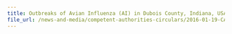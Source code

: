 ```yaml
---
title: Outbreaks of Avian Influenza (AI) in Dubois County, Indiana, USA 
file_url: /news-and-media/competent-authorities-circulars/2016-01-19-CA.pdf
---
```

